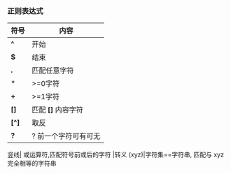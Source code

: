 ### 正则表达式

|符号|内容
|---|---
**^** | 开始
**$** | 结束
**.**|匹配任意字符 
*| >=0字符
**+** | >=1字符
**[]** | 匹配 **[]** 内容字符
**[^]** | 取反
**?** | ? 前一个字符可有可无
竖线\| 或运算符,匹配符号前或后的字符
\|转义
(xyz)|字符集==字符串, 匹配与 xyz 完全相等的字符串
